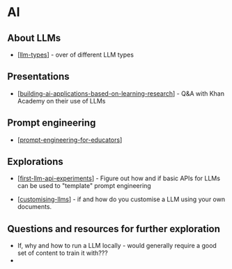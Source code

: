 <!--
 Copyright (C) 2023 David Jones
 
 This file is part of memex.
 
 memex is free software: you can redistribute it and/or modify
 it under the terms of the GNU General Public License as published by
 the Free Software Foundation, either version 3 of the License, or
 (at your option) any later version.
 
 memex is distributed in the hope that it will be useful,
 but WITHOUT ANY WARRANTY; without even the implied warranty of
 MERCHANTABILITY or FITNESS FOR A PARTICULAR PURPOSE.  See the
 GNU General Public License for more details.
 
 You should have received a copy of the GNU General Public License
 along with memex.  If not, see <http://www.gnu.org/licenses/>.
-->

# AI

## About LLMs

- [[llm-types]] - over of different LLM types
## Presentations 

- [[building-ai-applications-based-on-learning-research]] - Q&A with Khan Academy on their use of LLMs

## Prompt engineering

- [[prompt-engineering-for-educators]]

## Explorations

- [[first-llm-api-experiments]] - Figure out how and if basic APIs for LLMs can be used to "template" prompt engineering

- [[customising-llms]] - if and how do you customise a LLM using your own documents.

## Questions and resources for further exploration

- If, why and how to run a LLM locally - would generally require a good set of content to train it with???
- 

[//begin]: # "Autogenerated link references for markdown compatibility"
[llm-types]: llm-types "LLM types"
[building-ai-applications-based-on-learning-research]: building-ai-applications-based-on-learning-research "Building AI applications based on learning research"
[prompt-engineering-for-educators]: prompt-engineering-for-educators "prompt-engineering-for-educators"
[first-llm-api-experiments]: explorations/first-llm-api-experiments "First experiments with LLM APIs"
[customising-llms]: explorations/customising-llms "Customising LLMs"
[//end]: # "Autogenerated link references"